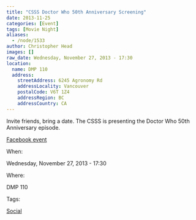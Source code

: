 ```yaml
---
title: "CSSS Doctor Who 50th Anniversary Screening"
date: 2013-11-25
categories: [Event]
tags: [Movie Night]
aliases:
  - /node/1533
author: Christopher Head
images: []
raw_date: Wednesday, November 27, 2013 - 17:30
location:
  name: DMP 110
  address:
    streetAddress: 6245 Agronomy Rd
    addressLocality: Vancouver
    postalCode: V6T 1Z4
    addressRegion: BC
    addressCountry: CA
---
```


Invite friends, bring a date. The CSSS is presenting the Doctor Who 50th Anniversary episode.

[Facebook event](https://www.facebook.com/events/525019307594400/)

When: 

Wednesday, November 27, 2013 - 17:30

Where: 

DMP 110

Tags: 

[Social](/social)
